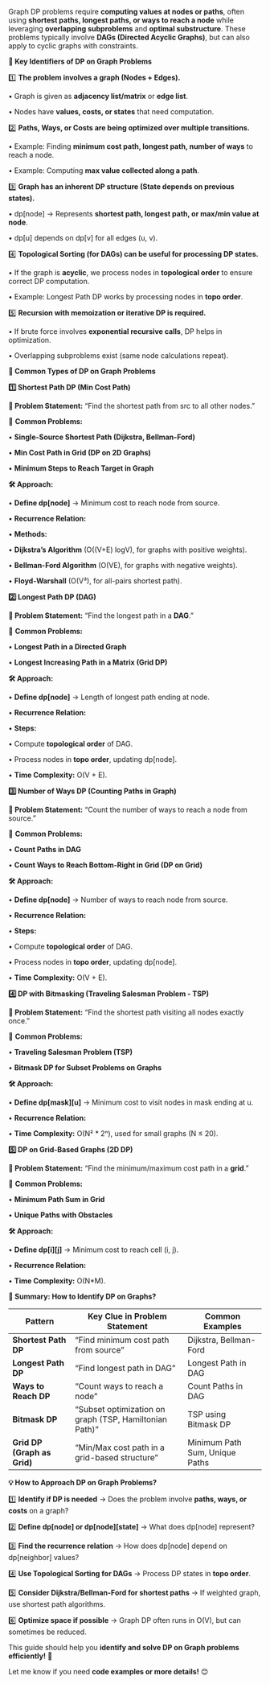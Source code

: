 
Graph DP problems require **computing values at nodes or paths**, often using **shortest paths, longest paths, or ways to reach a node** while leveraging **overlapping subproblems** and **optimal substructure**. These problems typically involve **DAGs (Directed Acyclic Graphs)**, but can also apply to cyclic graphs with constraints.

**📌 Key Identifiers of DP on Graph Problems**

  

1️⃣ **The problem involves a graph (Nodes + Edges).**

• Graph is given as **adjacency list/matrix** or **edge list**.

• Nodes have **values, costs, or states** that need computation.

  

2️⃣ **Paths, Ways, or Costs are being optimized over multiple transitions.**

• Example: Finding **minimum cost path, longest path, number of ways** to reach a node.

• Example: Computing **max value collected along a path**.

  

3️⃣ **Graph has an inherent DP structure (State depends on previous states).**

• dp[node] → Represents **shortest path, longest path, or max/min value at node**.

• dp[u] depends on dp[v] for all edges (u, v).

  

4️⃣ **Topological Sorting (for DAGs) can be useful for processing DP states.**

• If the graph is **acyclic**, we process nodes in **topological order** to ensure correct DP computation.

• Example: Longest Path DP works by processing nodes in **topo order**.

  

5️⃣ **Recursion with memoization or iterative DP is required.**

• If brute force involves **exponential recursive calls**, DP helps in optimization.

• Overlapping subproblems exist (same node calculations repeat).

**🎯 Common Types of DP on Graph Problems**

**1️⃣ Shortest Path DP (Min Cost Path)**

  

**🔹 Problem Statement:** “Find the shortest path from src to all other nodes.”

📌 **Common Problems:**

• **Single-Source Shortest Path (Dijkstra, Bellman-Ford)**

• **Min Cost Path in Grid (DP on 2D Graphs)**

• **Minimum Steps to Reach Target in Graph**

  

**🛠️ Approach:**

• **Define dp[node]** → Minimum cost to reach node from source.

• **Recurrence Relation:**

• **Methods:**

• **Dijkstra’s Algorithm** (O((V+E) logV), for graphs with positive weights).

• **Bellman-Ford Algorithm** (O(VE), for graphs with negative weights).

• **Floyd-Warshall** (O(V³), for all-pairs shortest path).

**2️⃣ Longest Path DP (DAG)**

  

**🔹 Problem Statement:** “Find the longest path in a **DAG**.”

📌 **Common Problems:**

• **Longest Path in a Directed Graph**

• **Longest Increasing Path in a Matrix (Grid DP)**

  

**🛠️ Approach:**

• **Define dp[node]** → Length of longest path ending at node.

• **Recurrence Relation:**

• **Steps:**

• Compute **topological order** of DAG.

• Process nodes in **topo order**, updating dp[node].

• **Time Complexity:** O(V + E).

**3️⃣ Number of Ways DP (Counting Paths in Graph)**

  

**🔹 Problem Statement:** “Count the number of ways to reach a node from source.”

📌 **Common Problems:**

• **Count Paths in DAG**

• **Count Ways to Reach Bottom-Right in Grid (DP on Grid)**

  

**🛠️ Approach:**

• **Define dp[node]** → Number of ways to reach node from source.

• **Recurrence Relation:**

• **Steps:**

• Compute **topological order** of DAG.

• Process nodes in **topo order**, updating dp[node].

• **Time Complexity:** O(V + E).

**4️⃣ DP with Bitmasking (Traveling Salesman Problem - TSP)**

  

**🔹 Problem Statement:** “Find the shortest path visiting all nodes exactly once.”

📌 **Common Problems:**

• **Traveling Salesman Problem (TSP)**

• **Bitmask DP for Subset Problems on Graphs**

  

**🛠️ Approach:**

• **Define dp[mask][u]** → Minimum cost to visit nodes in mask ending at u.

• **Recurrence Relation:**

• **Time Complexity:** O(N² * 2ⁿ), used for small graphs (N ≤ 20).

**5️⃣ DP on Grid-Based Graphs (2D DP)**

  

**🔹 Problem Statement:** “Find the minimum/maximum cost path in a **grid**.”

📌 **Common Problems:**

• **Minimum Path Sum in Grid**

• **Unique Paths with Obstacles**

  

**🛠️ Approach:**

• **Define dp[i][j]** → Minimum cost to reach cell (i, j).

• **Recurrence Relation:**

• **Time Complexity:** O(N*M).

**📝 Summary: How to Identify DP on Graphs?**

|**Pattern**|**Key Clue in Problem Statement**|**Common Examples**|
|---|---|---|
|**Shortest Path DP**|“Find minimum cost path from source”|Dijkstra, Bellman-Ford|
|**Longest Path DP**|“Find longest path in DAG”|Longest Path in DAG|
|**Ways to Reach DP**|“Count ways to reach a node”|Count Paths in DAG|
|**Bitmask DP**|“Subset optimization on graph (TSP, Hamiltonian Path)”|TSP using Bitmask DP|
|**Grid DP (Graph as Grid)**|“Min/Max cost path in a grid-based structure”|Minimum Path Sum, Unique Paths|

**💡 How to Approach DP on Graph Problems?**

  

1️⃣ **Identify if DP is needed** → Does the problem involve **paths, ways, or costs** on a graph?

2️⃣ **Define dp[node] or dp[node][state]** → What does dp[node] represent?

3️⃣ **Find the recurrence relation** → How does dp[node] depend on dp[neighbor] values?

4️⃣ **Use Topological Sorting for DAGs** → Process DP states in **topo order**.

5️⃣ **Consider Dijkstra/Bellman-Ford for shortest paths** → If weighted graph, use shortest path algorithms.

6️⃣ **Optimize space if possible** → Graph DP often runs in O(V), but can sometimes be reduced.

This guide should help you **identify and solve DP on Graph problems efficiently!** 🚀

Let me know if you need **code examples or more details!** 😊